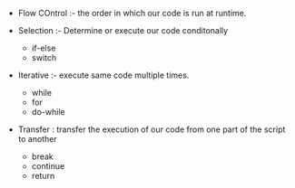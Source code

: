 - Flow COntrol :- the order in which our code is run at runtime.

- Selection :- Determine or execute our code conditonally
  - if-else
  - switch 

- Iterative :- execute same code multiple times.
  - while
  - for 
  - do-while

- Transfer : transfer the execution of our code from one part of the script to another
  - break 
  - continue
  - return 

